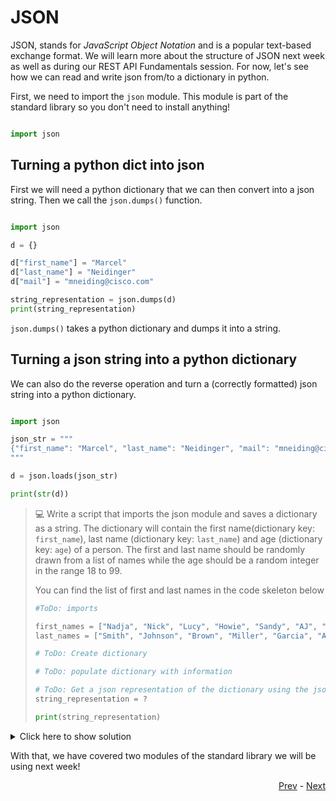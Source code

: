 # JSON

JSON, stands for *JavaScript Object Notation* and is a popular text-based exchange format. We will learn more about the structure of JSON next week as well as during our REST API Fundamentals session. For now, let's see how we can read and write json from/to a dictionary in python.

First, we need to import the `json` module. This module is part of the standard library so you don't need to install anything!

```python

import json
```

## Turning a python dict into json

First we will need a python dictionary that we can then convert into a json string. Then we call the `json.dumps()` function. 

```python 

import json

d = {}

d["first_name"] = "Marcel"
d["last_name"] = "Neidinger"
d["mail"] = "mneiding@cisco.com"

string_representation = json.dumps(d)
print(string_representation)
```

`json.dumps()` takes a python dictionary and dumps it into a string.

## Turning a json string into a python dictionary

We can also do the reverse operation and turn a (correctly formatted) json string into a python dictionary. 

```python

import json

json_str = """
{"first_name": "Marcel", "last_name": "Neidinger", "mail": "mneiding@cisco.com"}
"""

d = json.loads(json_str)

print(str(d))
```

> :computer: Write a script that imports the json module and saves a dictionary as a string. The dictionary will contain the first name(dictionary key: `first_name`), last name (dictionary key: `last_name`) and age (dictionary key: `age`) of a person. The first and last name should be randomly drawn from a list of names while the age should be a random integer in the range 18 to 99.
> 
> You can find the list of first and last names in the code skeleton below
> 
> ```python
> #ToDo: imports
>
> first_names = ["Nadja", "Nick", "Lucy", "Howie", "Sandy", "AJ", "Vanessa", "Brian", "Jessica", "Kevin"]
> last_names = ["Smith", "Johnson", "Brown", "Miller", "Garcia", "Acors", "Alday"]
> 
> # ToDo: Create dictionary
> 
> # ToDo: populate dictionary with information
> 
> # ToDo: Get a json representation of the dictionary using the json module
> string_representation = ?
> 
> print(string_representation)
> ```

<details>
  <summary>Click here to show solution</summary>
  
  ```python3
  import random 
  import json

  first_names = ["Nadja", "Nick", "Lucy", "Howie", "Sandy", "AJ", "Vanessa", "Brian", "Jessica", "Kevin"]
  last_names = ["Smith", "Johnson", "Brown", "Miller", "Garcia", "Acors", "Alday"]

  d = {}

  d["first_name"] = random.choice(first_names)
  d["last_name"] = random.choice(last_names)
  d["age"] = random.randint(18, 99)

  string_representation = json.dumps(d)

  print(string_representation)
  ```
</details>

With that, we have covered two modules of the standard library we will be using next week!

<div align="right">
   
   [Prev](random.md) - [Next](/sessions/python_three/Readme.md)
</div>